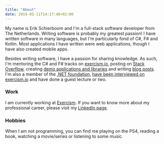 ```yaml
---
title: "About"
date: 2019-05-11T14:17:46+02:00
---
```


My name is Erik Schierboom and I'm a full-stack software developer from The Netherlands. Writing software is probably my greatest passion! I have written software in many languages, but I'm particularly fond of C#, F# and Kotlin. Most applications I have written were web applications, though I have also created mobile apps.

Besides writing software, I have a passion for sharing knowledge. As such, I'm mentoring the C# and F# tracks on [exercism.io](https://exercism.io/profiles/ErikSchierboom), posting on [Stack Overflow](http://stackoverflow.com/users/2071395/erik-schierboom), creating [demo applications and libraries](https://github.com/ErikSchierboom/) and writing [blog posts](/posts/). I'm also a member of the [.NET foundation](https://dotnetfoundation.org/), [have been interviewed on exercism.io](https://exercism.io/blog/interview-with-erik-schierboom) and have done a guest lecture or two.

### Work

I am currently working at [Exercism](https://exercism.io/team/staff). If you want to know more about my professional career, please visit my [LinkedIn page](http://nl.linkedin.com/in/erikschierboom).

### Hobbies

When I am not programming, you can find me playing on the PS4, reading a book, watching a movie/series or listening to some music.
